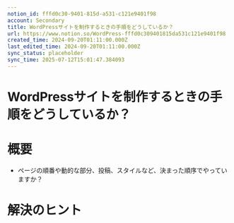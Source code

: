 ```yaml
---
notion_id: fffd0c30-9401-815d-a531-c121e9401f98
account: Secondary
title: WordPressサイトを制作するときの手順をどうしているか？
url: https://www.notion.so/WordPress-fffd0c309401815da531c121e9401f98
created_time: 2024-09-20T01:11:00.000Z
last_edited_time: 2024-09-20T01:11:00.000Z
sync_status: placeholder
sync_time: 2025-07-12T15:01:47.384093
---
```

# WordPressサイトを制作するときの手順をどうしているか？

# 概要
- ページの順番や動的な部分、投稿、スタイルなど、決まった順序でやっていますか？
# 解決のヒント